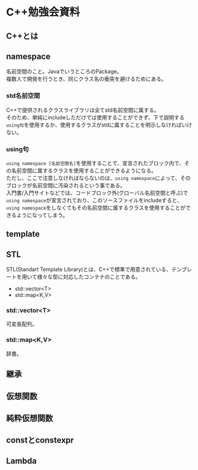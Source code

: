 # C++勉強会資料

## C++とは

## namespace

名前空間のこと。JavaでいうところのPackage。<br/>
複数人で開発を行うとき、同じクラス名の衝突を避けるためにある。

### std名前空間

C++で提供されるクラスライブラリは全てstd名前空間に属する。<br/>
そのため、単純にincludeしただけでは使用することができず、下で説明する`using句`を使用するか、使用するクラスがstdに属することを明示しなければいけない。

### using句

`using namespace [名前空間名]`を使用することで、宣言されたブロック内で、その名前空間に属するクラスを使用することができるようになる。<br/>
ただし、ここで注意しなければならないのは、`using namespace`によって、そのブロックが名前空間に汚染されるという事である。<br/>
入門書/入門サイトなどでは、コードブロック外(グローバル名前空間と呼ぶ)で`using namespace`が宣言されており、このソースファイルをincludeすると、`using namespace`をしなくてもその名前空間に属するクラスを使用することができるようになってしまう。

## template

## STL

STL(Standart Template Library)とは、C++で標準で用意されている、テンプレートを用いて様々な型に対応したコンテナのことである。

* std::vector\<T>
* std::map\<K,V>

### std::vector\<T>

可変長配列。

### std::map\<K,V>

辞書。

## 継承

## 仮想関数

## 純粋仮想関数

## constとconstexpr

## Lambda

